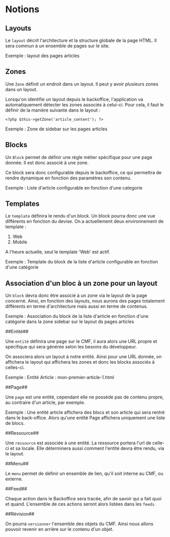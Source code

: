 # Notions #

## Layouts ##

Le `layout` décrit l'architecture et la structure globale de la page HTML. Il sera commun à un ensemble de pages sur le site.

Exemple : layout des pages articles 

## Zones ##

Une `Zone` définit un endroit dans un layout. Il peut y avoir plusieurs zones dans un layout. 

Lorsqu'on identifie un layout depuis le backoffice, l'application va automatiquement détecter les zones associés à celui-ci. Pour cela, il faut le définir de la manière suivante dans le layout :

    <?php $this->getZone('article_content'); ?>
    

Exemple : Zone de sidebar sur les pages articles     


## Blocks ##

Un `Block` permet de définir une règle métier spécifique pour une page donnée. Il est donc associé à une zone.

Ce block sera donc configurable depuis le backoffice, ce qui permettra de rendre dynamique en fonction des paramètres son contenu.

Exemple : Liste d'article configurable en fonction d'une categorie


## Templates ##

Le `template` définira le rendu d'un block. Un block pourra donc une vue différents en fonction du devise. On a actuellement deux environnement de template :

  1. Web
  2. Mobile

A l'heure actuelle, seul le template 'Web' est actif.

Exemple : Template du block de la liste d'article configurable en fonction d'une catégorie

## Association d'un bloc à un zone pour un layout ##

Un `block` devra donc être associé à un zone via le layout de la page concerné. Ainsi, en fonction des layouts, nous aurons des pages totalement différents en terme d'architecture mais aussi en terme de contenus.

Exemple : Association du block de la liste d'article en fonction d'une catégorie dans la zone sidebar sur le layout ds pages articles

##Entité##

Une `entité` définira une page sur le CMF, il aura alors une URL propre et spécifique qui sera générée selon les besoins du développeur.

On associera alors un layout à notre entité. Ainsi pour une URL donnée, on affichera le layout qui affichera les zones et donc les blocks associés à celles-ci.

Exemple : Entité Article : mon-premier-article-1.html

##Page##

Une `page` est une entité, cependant elle ne possède pas de contenu propre, au contraire d'un article, par exemple. 

Exemple : Une entité article affichera des blocs et son article qui sera rentré dans le back-office. Alors qu'une entité Page affichera uniquement une liste de blocs.


##Ressource##

Une `ressource` est associée à une entité. La ressource portera l'url de celle-ci et sa locale. Elle déterminera aussi comment l'entité devra être rendu, via le layout.

##Menu##

Le `menu` permet de définir un ensemble de lien, qu'il soit interne au CMF, ou externe.

##Feed##

Chaque action dans le Backoffice sera tracée, afin de savoir qui a fait quoi et quand. L'ensemble de ces actions seront alors listées dans les `feeds`.

##Révision##

On pourra `versionner` l'ensemble des objets du CMF. Ainsi nous allons pouvoir revenir en arrière sur le contenu d'un objet.



